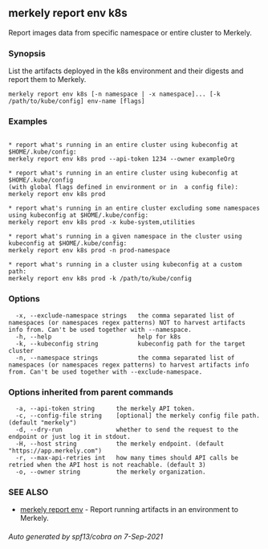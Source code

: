 ## merkely report env k8s

Report images data from specific namespace or entire cluster to Merkely.

### Synopsis


List the artifacts deployed in the k8s environment and their digests 
and report them to Merkely. 


```
merkely report env k8s [-n namespace | -x namespace]... [-k /path/to/kube/config] env-name [flags]
```

### Examples

```

* report what's running in an entire cluster using kubeconfig at $HOME/.kube/config:
merkely report env k8s prod --api-token 1234 --owner exampleOrg

* report what's running in an entire cluster using kubeconfig at $HOME/.kube/config 
(with global flags defined in environment or in  a config file):
merkely report env k8s prod

* report what's running in an entire cluster excluding some namespaces using kubeconfig at $HOME/.kube/config:
merkely report env k8s prod -x kube-system,utilities

* report what's running in a given namespace in the cluster using kubeconfig at $HOME/.kube/config:
merkely report env k8s prod -n prod-namespace

* report what's running in a cluster using kubeconfig at a custom path:
merkely report env k8s prod -k /path/to/kube/config

```

### Options

```
  -x, --exclude-namespace strings   the comma separated list of namespaces (or namespaces regex patterns) NOT to harvest artifacts info from. Can't be used together with --namespace.
  -h, --help                        help for k8s
  -k, --kubeconfig string           kubeconfig path for the target cluster
  -n, --namespace strings           the comma separated list of namespaces (or namespaces regex patterns) to harvest artifacts info from. Can't be used together with --exclude-namespace.
```

### Options inherited from parent commands

```
  -a, --api-token string      the merkely API token.
  -c, --config-file string    [optional] the merkely config file path. (default "merkely")
  -d, --dry-run               whether to send the request to the endpoint or just log it in stdout.
  -H, --host string           the merkely endpoint. (default "https://app.merkely.com")
  -r, --max-api-retries int   how many times should API calls be retried when the API host is not reachable. (default 3)
  -o, --owner string          the merkely organization.
```

### SEE ALSO

* [merkely report env](merkely_report_env.md)	 - Report running artifacts in an environment to Merkely.

###### Auto generated by spf13/cobra on 7-Sep-2021
